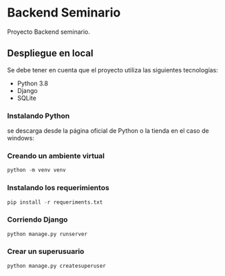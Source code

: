 # Backend Seminario

Proyecto Backend seminario.

## Despliegue en local

Se debe tener en cuenta que el proyecto utiliza las siguientes tecnologías:

- Python 3.8
- Django
- SQLite

### Instalando Python

se descarga desde la página oficial de Python o la tienda en el caso de windows:

### Creando un ambiente virtual

``` python
python -m venv venv
```

### Instalando los requerimientos

``` python
pip install -r requeriments.txt
```

### Corriendo Django

``` python
python manage.py runserver
```

### Crear un superusuario

``` python
python manage.py createsuperuser
```
